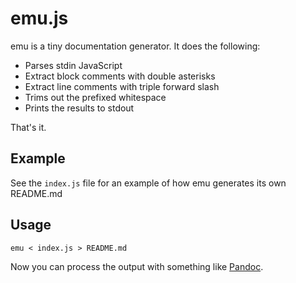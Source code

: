 
# emu.js

emu is a tiny documentation generator. It does the following:
* Parses stdin JavaScript
* Extract block comments with double asterisks
* Extract line comments with triple forward slash
* Trims out the prefixed whitespace
* Prints the results to stdout

That's it.

## Example

See the `index.js` file for an example of how emu generates its own
README.md

## Usage

    emu < index.js > README.md

Now you can process the output with something like
[Pandoc](http://johnmacfarlane.net/pandoc).
